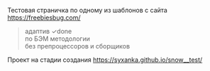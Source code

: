 Тестовая страничка по одному из шаблонов с сайта <https://freebiesbug.com/>

>адаптив ✓done <br>
>по БЭМ методологии <br>
>без препроцессоров и сборщиков

Проект на стадии создания
<https://syxanka.github.io/snow__test/>